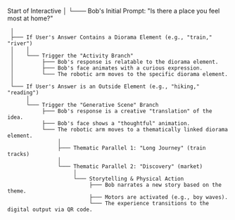 Start of Interactive
│
└─── Bob's Initial Prompt: "Is there a place you feel most at home?"

     │
     ├─── If User's Answer Contains a Diorama Element (e.g., "train," "river")
     │    │
     │    └─── Trigger the "Activity Branch"
     │         ├─── Bob's response is relatable to the diorama element.
     │         ├─── Bob's face animates with a curious expression.
     │         └─── The robotic arm moves to the specific diorama element.
     │
     └─── If User's Answer is an Outside Element (e.g., "hiking," "reading")
          │
          └─── Trigger the "Generative Scene" Branch
               ├─── Bob's response is a creative "translation" of the idea.
               ├─── Bob's face shows a "thoughtful" animation.
               └─── The robotic arm moves to a thematically linked diorama element.
                    │
                    ├─── Thematic Parallel 1: "Long Journey" (train tracks)
                    │
                    └─── Thematic Parallel 2: "Discovery" (market)
                         │
                         └─── Storytelling & Physical Action
                              ├─── Bob narrates a new story based on the theme.
                              ├─── Motors are activated (e.g., boy waves).
                              └─── The experience transitions to the digital output via QR code.
